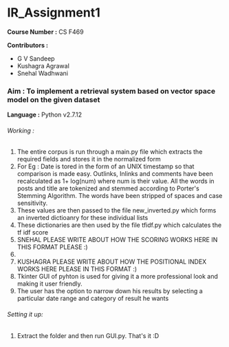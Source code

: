 <h1>IR_Assignment1</h1>

<b>Course Number :</b> CS F469

<b>Contributors : </b>
<ul>
<li>G V Sandeep</li>
<li>Kushagra Agrawal</li>
<li>Snehal Wadhwani</li>
</ul>

<h3><b>Aim :</b> To implement a retrieval system based on vector space model on the given dataset</h3>

<b>Language :</b> Python v2.7.12

<h6>Working :</h6>
<ol>
<li> The entire corpus is run through a main.py file which extracts the required fields and stores it in the normalized form</li>
<li> For Eg : Date is tored in the form of an UNIX timestamp so that comparison is made easy. Outlinks, Inlinks and comments have been recalculated as 1+ log(num) where num is their value. All the words in posts and title are tokenized and stemmed according to Porter's Stemming Algorithm. The words have been stripped of spaces and case sensitivity.</li>
<li> These values are then passed to the file new_inverted.py which forms an inverted dictioanry for these individual lists</li>
<li> These dictionaries are then used by the file tfidf.py which calculates the tf idf score</li>
<li> SNEHAL PLEASE WRITE ABOUT HOW THE SCORING WORKS HERE IN THIS FORMAT PLEASE :) <li>
<li> KUSHAGRA PLEASE WRITE ABOUT HOW THE POSITIONAL INDEX WORKS HERE PLEASE IN THIS FORMAT :)</li>
<li> Tkinter GUI of pyhton is used for giving it a more professional look and making it user friendly.</li>
<li> The user has the option to narrow down his results by selecting a particular date range and category of result he wants</li>
</ol>

<h6>Setting it up:</h6>
<ol>
	<li>Extract the folder and then run GUI.py. That's it :D </li>
</ol>